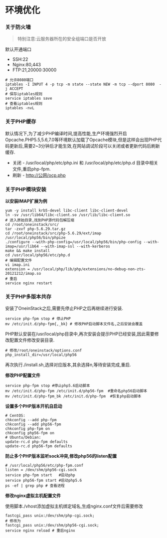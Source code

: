 # 环境优化

### **关于防火墙**

> 特别注意:云服务器所在的安全组端口是否开放

默认开通端口

* SSH:22
* Nginx:80,443
* FTP:21,20000:30000

```
# 允许8080端口
iptables -I INPUT 4 -p tcp -m state --state NEW -m tcp --dport 8080  -j ACCEPT
# 保存iptables规则
service iptables save
# 查看iptables规则
iptables -nvL
```

### 关于PHP缓存

默认情况下,为了减少PHP编译时间,提高性能,生产环境强烈开启Opcache.PHP5.5,5.6,7.0等环境默认加载了Opcache模块,但是这样会出现PHP代码更新后,需要2~3分钟后才能生效,在网站调试阶段可以关闭或者更新代码后刷新缓存.

* 关闭 - /usr/local/php/etc/php.ini  和 /usr/local/php/etc/php.d 目录中相关文件,重启php-fpm.
* 刷新 - [http://公网/ocp.php](http://公网/ocp.php)

### 关于PHP模块安装

**以安装IMAP扩展为例**

```
yum -y install krb5-devel libc-client libc-client-devel
ln -sv /usr/lib64/libc-client.so /usr/lib/libc-client.so
# 进入原始目录,找到PHP源代码包解压缩
cd /root/oneinstack/src/
tar -zxvf php-5.6.29.tar.gz
cd /root/oneinstack/src/php-5.6.29/ext/imap
/usr/local/php56/bin/phpize
./configure --with-php-config=/usr/local/php56/bin/php-config --with-imap=/usr/lib64 --with-imap-ssl --with-kerberos
make && make install
cd /usr/local/php56/etc/php.d
# 编辑配置文件
vi imap.ini
extension = /usr/local/php/lib/php/extensions/no-debug-non-zts-20121212/imap.so
# 重启
service nginx restart
```

### 关于PHP多版本共存

安装了OneinStack之后,需要先停止PHP之后再继续进行安装.

```
service php-fpm stop # 停止PHP
mv /etc/init.d/php-fpm{,_bk} # 修改PHP启动脚本文件名,之后安装会覆盖
```

PHP默认安装在/usr/local/php目录中,再次安装会提示PHP已经安装,因此需要修改配置文件修改安装目录.

```
# 修改/root/oneinstack/options.conf
php_install_dir=/usr/local/php56
```

再次执行./install.sh,选择对应版本,其余选择n,等待安装完成,重启.

**修改PHP配置文件**

```
service php-fpm stop #停止php5.6启动脚本
mv /etc/init.d/php-fpm /etc/init.d/php56-fpm  #重命名php56启动脚本
mv /etc/init.d/php-fpm_bk /etc/init.d/php-fpm  #恢复php启动脚本
```

**设置多个PHP版本开机自启动**

```
# CentOS:
chkconfig --add php-fpm
chkconfig --add php56-fpm
chkconfig php-fpm on
chkconfig php56-fpm on
# Ubuntu/Debian:
update-rc.d php-fpm defaults
update-rc.d php56-fpm defaults
```

**防止多个PHP版本监听sock冲突,修改php56的listen配置**

```
# /usr/local/php56/etc/php-fpm.conf
listen = /dev/shm/php56-cgi.sock
service php-fpm start   #启动php
service php56-fpm start #启动php5.6
ps -ef | grep php # 查看进程
```

**修改nginx虚拟主机配置文件**

使用脚本./vhost添加虚拟主机绑定域名,生成nginx.conf文件后需要修改

```
fastcgi_pass unix:/dev/shm/php-cgi.sock;
# 修改为
fastcgi_pass unix:/dev/shm/php56-cgi.sock;
service nginx reload # 重启nginx
```



